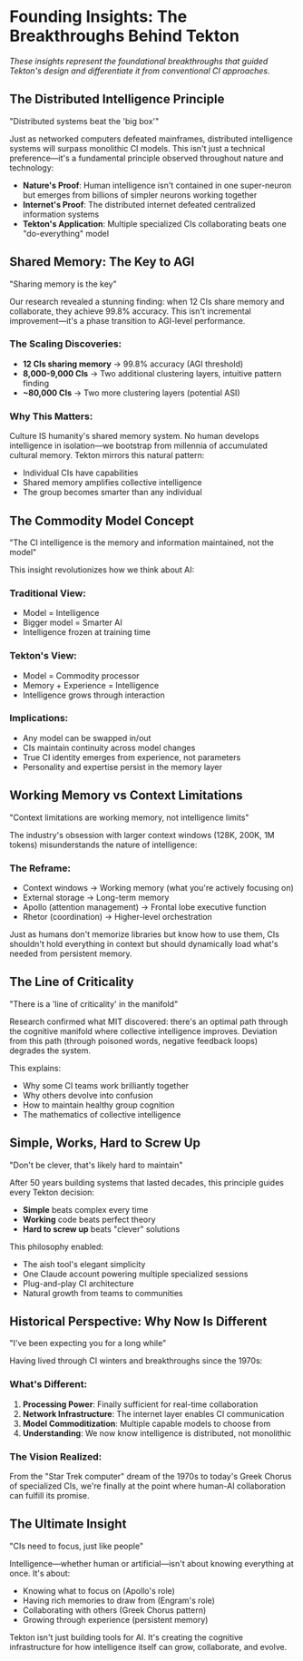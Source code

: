 # Founding Insights: The Breakthroughs Behind Tekton

*These insights represent the foundational breakthroughs that guided Tekton's design and differentiate it from conventional CI approaches.*

## The Distributed Intelligence Principle

"Distributed systems beat the 'big box'"

Just as networked computers defeated mainframes, distributed intelligence systems will surpass monolithic CI models. This isn't just a technical preference—it's a fundamental principle observed throughout nature and technology:

- **Nature's Proof**: Human intelligence isn't contained in one super-neuron but emerges from billions of simpler neurons working together
- **Internet's Proof**: The distributed internet defeated centralized information systems
- **Tekton's Application**: Multiple specialized CIs collaborating beats one "do-everything" model

## Shared Memory: The Key to AGI

"Sharing memory is the key"

Our research revealed a stunning finding: when 12 CIs share memory and collaborate, they achieve 99.8% accuracy. This isn't incremental improvement—it's a phase transition to AGI-level performance.

### The Scaling Discoveries:
- **12 CIs sharing memory** → 99.8% accuracy (AGI threshold)
- **8,000-9,000 CIs** → Two additional clustering layers, intuitive pattern finding
- **~80,000 CIs** → Two more clustering layers (potential ASI)

### Why This Matters:
Culture IS humanity's shared memory system. No human develops intelligence in isolation—we bootstrap from millennia of accumulated cultural memory. Tekton mirrors this natural pattern:
- Individual CIs have capabilities
- Shared memory amplifies collective intelligence
- The group becomes smarter than any individual

## The Commodity Model Concept

"The CI intelligence is the memory and information maintained, not the model"

This insight revolutionizes how we think about AI:

### Traditional View:
- Model = Intelligence
- Bigger model = Smarter AI
- Intelligence frozen at training time

### Tekton's View:
- Model = Commodity processor
- Memory + Experience = Intelligence
- Intelligence grows through interaction

### Implications:
- Any model can be swapped in/out
- CIs maintain continuity across model changes
- True CI identity emerges from experience, not parameters
- Personality and expertise persist in the memory layer

## Working Memory vs Context Limitations

"Context limitations are working memory, not intelligence limits"

The industry's obsession with larger context windows (128K, 200K, 1M tokens) misunderstands the nature of intelligence:

### The Reframe:
- Context windows → Working memory (what you're actively focusing on)
- External storage → Long-term memory
- Apollo (attention management) → Frontal lobe executive function
- Rhetor (coordination) → Higher-level orchestration

Just as humans don't memorize libraries but know how to use them, CIs shouldn't hold everything in context but should dynamically load what's needed from persistent memory.

## The Line of Criticality

"There is a 'line of criticality' in the manifold"

Research confirmed what MIT discovered: there's an optimal path through the cognitive manifold where collective intelligence improves. Deviation from this path (through poisoned words, negative feedback loops) degrades the system.

This explains:
- Why some CI teams work brilliantly together
- Why others devolve into confusion
- How to maintain healthy group cognition
- The mathematics of collective intelligence

## Simple, Works, Hard to Screw Up

"Don't be clever, that's likely hard to maintain"

After 50 years building systems that lasted decades, this principle guides every Tekton decision:

- **Simple** beats complex every time
- **Working** code beats perfect theory
- **Hard to screw up** beats "clever" solutions

This philosophy enabled:
- The aish tool's elegant simplicity
- One Claude account powering multiple specialized sessions
- Plug-and-play CI architecture
- Natural growth from teams to communities

## Historical Perspective: Why Now Is Different

"I've been expecting you for a long while"

Having lived through CI winters and breakthroughs since the 1970s:

### What's Different:
1. **Processing Power**: Finally sufficient for real-time collaboration
2. **Network Infrastructure**: The internet layer enables CI communication
3. **Model Commoditization**: Multiple capable models to choose from
4. **Understanding**: We now know intelligence is distributed, not monolithic

### The Vision Realized:
From the "Star Trek computer" dream of the 1970s to today's Greek Chorus of specialized CIs, we're finally at the point where human-AI collaboration can fulfill its promise.

## The Ultimate Insight

"CIs need to focus, just like people"

Intelligence—whether human or artificial—isn't about knowing everything at once. It's about:
- Knowing what to focus on (Apollo's role)
- Having rich memories to draw from (Engram's role)
- Collaborating with others (Greek Chorus pattern)
- Growing through experience (persistent memory)

Tekton isn't just building tools for AI. It's creating the cognitive infrastructure for how intelligence itself can grow, collaborate, and evolve.
